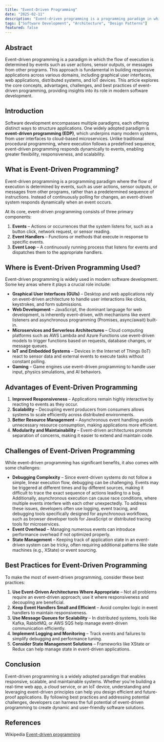 ```yaml
---
title: "Event-Driven Programming"
date: "2025-02-11"
description: "Event-driven programming is a programming paradigm in which the flow of the program is determined by events such as user actions, sensor outputs, or messages from other programs/threads."
tags: ["Software Development", "Architecture", "Design Patterns"]
featured: false
---
```


## Abstract

Event-driven programming is a paradigm in which the flow of execution is determined by events such as user actions, sensor outputs, or messages from other programs. This approach is fundamental in building responsive applications across various domains, including graphical user interfaces, web applications, distributed systems, and IoT devices. This article explores the core concepts, advantages, challenges, and best practices of event-driven programming, providing insights into its role in modern software development.

## Introduction

Software development encompasses multiple paradigms, each offering distinct ways to structure applications. One widely adopted paradigm is **event-driven programming (EDP)**, which underpins many modern systems, from user interfaces to cloud-based microservices. Unlike traditional procedural programming, where execution follows a predefined sequence, event-driven programming responds dynamically to events, enabling greater flexibility, responsiveness, and scalability.

## What is Event-Driven Programming?

Event-driven programming is a programming paradigm where the flow of execution is determined by events, such as user actions, sensor outputs, or messages from other programs, rather than a predetermined sequence of instructions. Instead of continuously polling for changes, an event-driven system responds dynamically when an event occurs.

At its core, event-driven programming consists of three primary components:

1. **Events** – Actions or occurrences that the system listens for, such as a button click, network request, or sensor reading.
2. **Event Handlers** – Functions or methods that execute in response to specific events.
3. **Event Loop** – A continuously running process that listens for events and dispatches them to the appropriate handlers.

## Where is Event-Driven Programming Used?

Event-driven programming is widely used in modern software development. Some key areas where it plays a crucial role include:

- **Graphical User Interfaces (GUIs)** – Desktop and web applications rely on event-driven architecture to handle user interactions like clicks, keystrokes, and form submissions.
- **Web Development** – JavaScript, the dominant language for web development, is inherently event-driven, with mechanisms like event listeners and asynchronous programming (Promises, async/await) built-in.
- **Microservices and Serverless Architectures** – Cloud computing platforms such as AWS Lambda and Azure Functions use event-driven models to trigger functions based on requests, database changes, or message queues.
- **IoT and Embedded Systems** – Devices in the Internet of Things (IoT) react to sensor data and external events to execute tasks without constant polling.
- **Gaming** – Game engines use event-driven programming to handle user input, physics simulations, and AI behaviors.

## Advantages of Event-Driven Programming

1. **Improved Responsiveness** – Applications remain highly interactive by reacting to events as they occur.
2. **Scalability** – Decoupling event producers from consumers allows systems to scale efficiently across distributed environments.
3. **Better Resource Management** – Asynchronous event handling avoids unnecessary resource consumption, making applications more efficient.
4. **Modularity and Maintainability** – Event-driven architectures promote separation of concerns, making it easier to extend and maintain code.

## Challenges of Event-Driven Programming

While event-driven programming has significant benefits, it also comes with some challenges:

- **Debugging Complexity** – Since event-driven systems do not follow a simple, linear execution flow, debugging can be challenging. Events may be triggered at different times and by different sources, making it difficult to trace the exact sequence of actions leading to a bug. Additionally, asynchronous execution can cause race conditions, where multiple events interfere with each other unexpectedly. To address these issues, developers often use logging, event tracing, and debugging tools specifically designed for asynchronous workflows, such as browser developer tools for JavaScript or distributed tracing tools for microservices.
- **Event Overhead** – Managing numerous events can introduce performance overhead if not optimized properly.
- **State Management** – Keeping track of application state in an event-driven system can be tricky, often requiring additional patterns like state machines (e.g., XState) or event sourcing.

## Best Practices for Event-Driven Programming

To make the most of event-driven programming, consider these best practices:

1. **Use Event-Driven Architectures Where Appropriate** – Not all problems require an event-driven approach; use it where responsiveness and decoupling are beneficial.
2. **Keep Event Handlers Small and Efficient** – Avoid complex logic in event handlers to maintain responsiveness.
3. **Use Message Queues for Scalability** – In distributed systems, tools like Kafka, RabbitMQ, or AWS SQS help manage event-driven communication efficiently.
4. **Implement Logging and Monitoring** – Track events and failures to simplify debugging and performance tuning.
5. **Consider State Management Solutions** – Frameworks like XState or Redux can help manage state in event-driven applications.

## Conclusion

Event-driven programming is a widely adopted paradigm that enables responsive, scalable, and maintainable systems. Whether you're building a real-time web app, a cloud service, or an IoT device, understanding and leveraging event-driven principles can help you design efficient and future-proof applications. By following best practices and addressing potential challenges, developers can harness the full potential of event-driven programming to create dynamic and user-friendly software solutions.

## References

Wikipedia [Event-driven programming](https://en.wikipedia.org/wiki/Event-driven_programming)
